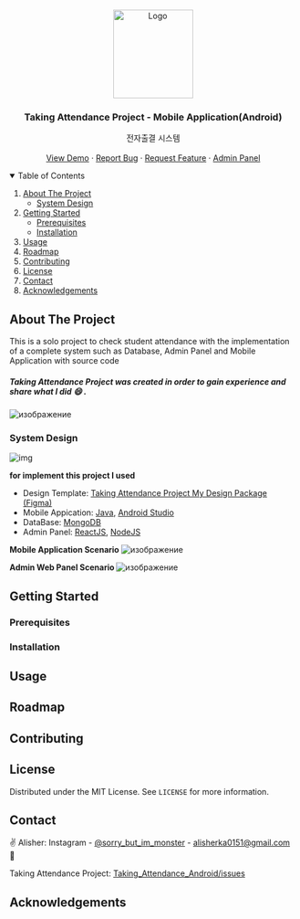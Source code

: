 
<!-- PROJECT LOGO -->
<br />
<p align="center">
  <a href="https://github.com/Alisherka7/Taking_Attendance">
    <img src="https://user-images.githubusercontent.com/38793933/134091750-b25e41d5-5b90-4199-a35a-5c17c27b6405.png" alt="Logo" width="140" height="155">
  </a>

  <h3 align="center">Taking Attendance Project - Mobile Application(Android)</h3>

   <p align="center">
    전자출결 시스템
    <br />
    <br />
    <a href="https://www.youtube.com/watch?v=ULktl23fNMI">View Demo</a>
    ·
    <a href="https://github.com/Alisherka7/Taking_Attendance/issues">Report Bug</a>
    ·
    <a href="https://github.com/Alisherka7/Taking_Attendance/pulls">Request Feature</a>
    ·
    <a href="https://github.com/Alisherka7/Taking_Attendance_AdminPanel/tree/main">Admin Panel</a>
  </p>
</p>



<!-- TABLE OF CONTENTS -->
<details open="open">
  <summary>Table of Contents</summary>
  <ol>
    <li>
      <a href="#about-the-project">About The Project</a>
      <ul>
        <li><a href="#system-design">System Design</a></li>
      </ul>
    </li>
     <li>
      <a href="#getting-started">Getting Started</a>
      <ul>
        <li><a href="#prerequisites">Prerequisites</a></li>
        <li><a href="#installation">Installation</a></li>
      </ul>
    </li>
    <li><a href="#usage">Usage</a></li>
    <li><a href="#roadmap">Roadmap</a></li>
    <li><a href="#contributing">Contributing</a></li>
    <li><a href="#license">License</a></li>
    <li><a href="#contact">Contact</a></li>
    <li><a href="#acknowledgements">Acknowledgements</a></li>
  </ol>
</details>





<!-- ABOUT THE PROJECT -->
## About The Project


This is a solo project to check student attendance with the implementation of a complete system such as Database, Admin Panel and Mobile Application with source code<br>
##### <b> Taking Attendance Project </b> was created in order to gain experience and share what I did :smile: .

![изображение](https://user-images.githubusercontent.com/38793933/135266119-003b1d11-9976-4966-8299-33aac105f3d6.png)




### System Design
![img](https://user-images.githubusercontent.com/38793933/130924242-0e5cb29a-a6cd-4baf-a17b-d41f28052ca1.png)

<b> for implement this project I used </b>
* Design Template: <a href="https://www.figma.com/community/file/1021932913914731390/%EC%A0%84%EC%9E%90%EC%B6%9C%EA%B2%B0"> Taking Attendance Project My Design Package (Figma)</a>
* Mobile Appication: <a href="https://www.java.com/ru/">Java</a>, <a href="https://developer.android.com/studio">Android Studio</a>
* DataBase: <a href="https://www.mongodb.com/" >MongoDB</a>
* Admin Panel: <a href="https://ru.reactjs.org/">ReactJS</a>, <a href="https://nodejs.org/en/" >NodeJS</a>



<b> Mobile Application Scenario</b>
![изображение](https://user-images.githubusercontent.com/38793933/135270161-118e7fca-d1bb-4dd0-98d2-775583cce911.png)


<b> Admin Web Panel Scenario </b>
![изображение](https://user-images.githubusercontent.com/38793933/135270479-1d8de284-8454-49c9-be32-556111707399.png)


## Getting Started

### Prerequisites
### Installation

## Usage

## Roadmap

## Contributing

## License

Distributed under the MIT License. See `LICENSE` for more information.

## Contact

:v: Alisher: Instagram - [@sorry_but_im_monster](https://www.instagram.com/sorry_but_im_monster/) - alisherka0151@gmail.com :e-mail:

Taking Attendance Project: [Taking_Attendance_Android/issues](https://github.com/Alisherka7/Taking_Attendance_Android/issues)

## Acknowledgements

